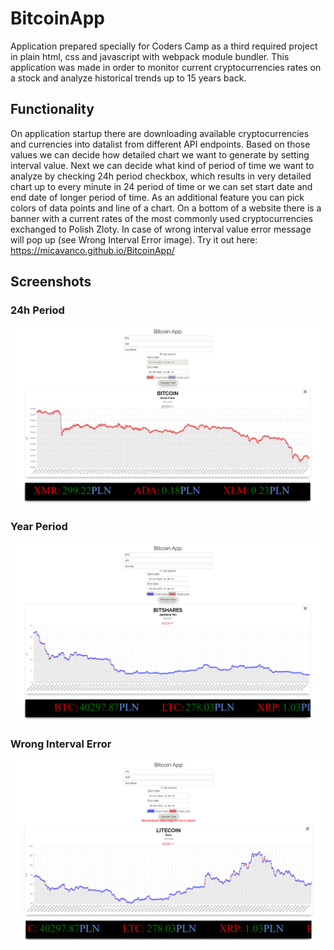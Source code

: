 # BitcoinApp

Application prepared specially for Coders Camp as a third required project in plain html, css and javascript with webpack module bundler. 
This application was made in order to monitor current cryptocurrencies rates on a stock and analyze historical trends up to 15 years back.

## Functionality

On application startup there are downloading available cryptocurrencies and currencies into datalist from different API endpoints.
Based on those values we can decide how detailed chart we want to generate by setting interval value. 
Next we can decide what kind of period of time we want to analyze by checking 24h period checkbox, which results in very detailed chart up to every minute in 24 period of time or we can set start date and end date of longer period of time.
As an additional feature you can pick colors of data points and line of a chart.
On a bottom of a website there is a banner with a current rates of the most commonly used cryptocurrencies exchanged to Polish Zloty.
In case of wrong interval value error message will pop up (see Wrong Interval Error image).
Try it out here: https://micavanco.github.io/BitcoinApp/

## Screenshots
### 24h Period
![alt text](https://raw.githubusercontent.com/micavanco/BitcoinApp/master/src/assets/page.png)
### Year Period
![alt text](https://raw.githubusercontent.com/micavanco/BitcoinApp/master/src/assets/page2.png)
### Wrong Interval Error
![alt text](https://raw.githubusercontent.com/micavanco/BitcoinApp/master/src/assets/page3.png)
